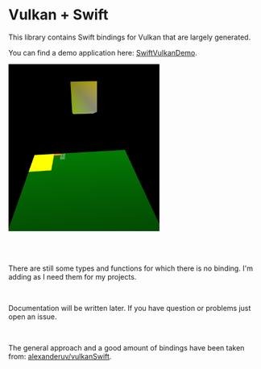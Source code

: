 # Vulkan + Swift

This library contains Swift bindings for Vulkan that are largely generated.

You can find a demo application here: [SwiftVulkanDemo](https://github.com/UnGast/SwiftVulkanDemo).

<img alt="screenshot" src="https://github.com/UnGast/SwiftVulkanDemo/raw/master/Docs/Assets/screenshot.png?raw=true" width="300"/>

<br><br>

There are still some types and functions for which there is no binding. I'm adding as I need them for my projects.

<br>

Documentation will be written later. If you have question or problems just open an issue.

<br>

The general approach and a good amount of bindings have been taken from: [alexanderuv/vulkanSwift](https://github.com/alexanderuv/vulkanSwift).

